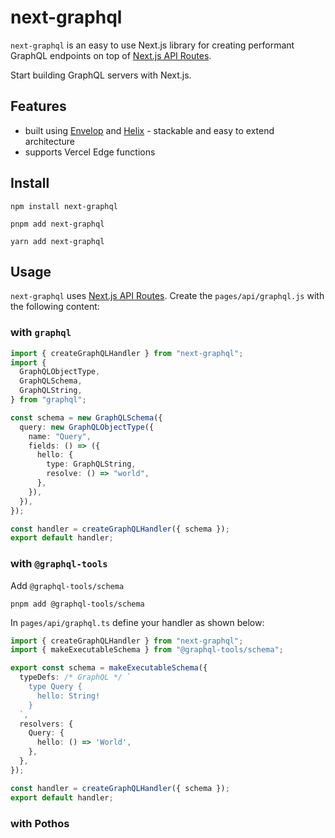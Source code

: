 # next-graphql

`next-graphql` is an easy to use Next.js library for creating performant GraphQL endpoints on top of [Next.js API Routes](https://nextjs.org/docs/api-routes/introduction).

Start building GraphQL servers with Next.js.

## Features

* built using [Envelop](https://www.envelop.dev) and [Helix](https://graphql-helix.vercel.app) - stackable and easy to extend architecture
* supports Vercel Edge functions 

## Install

```
npm install next-graphql
```

```
pnpm add next-graphql
```

```
yarn add next-graphql
```

## Usage

`next-graphql` uses [Next.js API Routes](https://nextjs.org/docs/api-routes/introduction). Create the `pages/api/graphql.js` with the following content:

### with `graphql`

```ts
import { createGraphQLHandler } from "next-graphql";
import {
  GraphQLObjectType,
  GraphQLSchema,
  GraphQLString,
} from "graphql";

const schema = new GraphQLSchema({
  query: new GraphQLObjectType({
    name: "Query",
    fields: () => ({
      hello: {
        type: GraphQLString,
        resolve: () => "world",
      },
    }),
  }),
});

const handler = createGraphQLHandler({ schema });
export default handler;
```

### with `@graphql-tools` 

Add `@graphql-tools/schema`

```
pnpm add @graphql-tools/schema
```

In `pages/api/graphql.ts` define your handler as shown below:

```ts
import { createGraphQLHandler } from "next-graphql";
import { makeExecutableSchema } from "@graphql-tools/schema";

export const schema = makeExecutableSchema({
  typeDefs: /* GraphQL */ `
    type Query {
      hello: String!
    }
  `,
  resolvers: {
    Query: {
      hello: () => 'World',
    },
  },
});

const handler = createGraphQLHandler({ schema });
export default handler;
```

### with Pothos